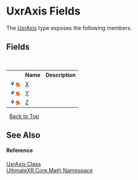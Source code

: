 # UxrAxis Fields
 

The <a href="T_UltimateXR_Core_Math_UxrAxis">UxrAxis</a> type exposes the following members.


## Fields
&nbsp;<table><tr><th></th><th>Name</th><th>Description</th></tr><tr><td>![Public field](media/pubfield.gif "Public field")![Static member](media/static.gif "Static member")</td><td><a href="F_UltimateXR_Core_Math_UxrAxis_X">X</a></td><td /></tr><tr><td>![Public field](media/pubfield.gif "Public field")![Static member](media/static.gif "Static member")</td><td><a href="F_UltimateXR_Core_Math_UxrAxis_Y">Y</a></td><td /></tr><tr><td>![Public field](media/pubfield.gif "Public field")![Static member](media/static.gif "Static member")</td><td><a href="F_UltimateXR_Core_Math_UxrAxis_Z">Z</a></td><td /></tr></table>&nbsp;
<a href="#uxraxis-fields">Back to Top</a>

## See Also


#### Reference
<a href="T_UltimateXR_Core_Math_UxrAxis">UxrAxis Class</a><br /><a href="N_UltimateXR_Core_Math">UltimateXR.Core.Math Namespace</a><br />